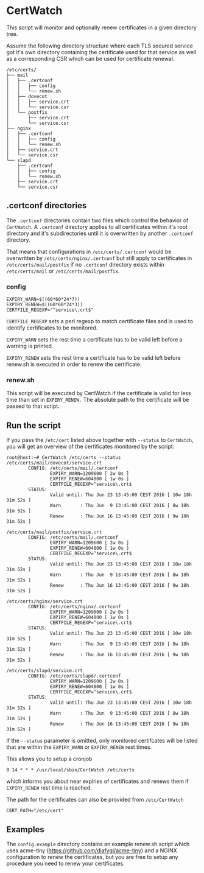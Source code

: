# CertWatch #

This script will monitor and optionally renew certificates in a given directory tree.

Assume the following directory structure where each TLS secured service got it's own directory containing the certificate used for that service as well as a corresponding CSR which can be used for certificate renewal.


	/etc/certs/
	├── mail
	│   ├── .certconf
	│   │   ├── config
	│   │   └── renew.sh
	│   ├── dovecot
	│   │   ├── service.crt
	│   │   └── service.csr
	│   └── postfix
	│       ├── service.crt
	│       └── service.csr
	├── nginx
	│   ├── .certconf
	│   │   ├── config
	│   │   └── renew.sh
	│   ├── service.crt
	│   └── service.csr
	└── slapd
	    ├── .certconf
	    │   ├── config
	    │   └── renew.sh
	    ├── service.crt
	    └── service.csr


## .certconf directories ##

The `.certconf` directories contain two files which control the behavior of `CertWatch`. A `.certconf` directory applies to all certificates within it's root directory and it's subdirectories until it is overwritten by another `.certconf` directory.

That means that configurations in `/etc/certs/.certconf` would be overwritten by `/etc/certs/nginx/.certconf` but still apply to certificates in `/etc/certs/mail/postfix` if no `.certconf` directory exists within `/etc/certs/mail` or `/etc/certs/mail/postfix`.

### config ###

	EXPIRY_WARN=$((60*60*24*7))
	EXPIRY_RENEW=$((60*60*24*3))
	CERTFILE_REGEXP="^service\.crt$"


`CERTFILE_REGEXP` sets a perl regexp to match certificate files and is used to identify certificates to be monitored.

`EXPIRY_WARN` sets the rest time a certificate has to be valid left before a warning is printed.

`EXPIRY_RENEW` sets the rest time a certificate has to be valid left before renew.sh is executed in order to renew the certificate.

### renew.sh ###

This script will be executed by CertWatch if the certificate is valid for less time than set in `EXPIRY_RENEW.` The absolute path to the certificate will be passed to that script.


## Run the script ##

If you pass the `/etc/cert` listed above together with `--status` to `CertWatch`, you will get an overview of the certificates monitored by the script:

	root@host:~# CertWatch /etc/certs --status
	/etc/certs/mail/dovecot/service.crt
	        CONFIG: /etc/certs/mail/.certconf
	                EXPIRY_WARN=1209600 [ 2w 0s ]
	                EXPIRY_RENEW=604800 [ 1w 0s ]
	                CERTFILE_REGEXP=^service\.crt$
	        STATUS:
	                Valid until: Thu Jun 23 13:45:00 CEST 2016 [ 10w 18h 31m 52s ]
	                Warn       : Thu Jun  9 13:45:00 CEST 2016 [ 8w 18h 31m 52s ] 
	                Renew      : Thu Jun 16 13:45:00 CEST 2016 [ 9w 18h 31m 52s ] 

	/etc/certs/mail/postfix/service.crt
	        CONFIG: /etc/certs/mail/.certconf
	                EXPIRY_WARN=1209600 [ 2w 0s ]
	                EXPIRY_RENEW=604800 [ 1w 0s ]
	                CERTFILE_REGEXP=^service\.crt$
	        STATUS:
	                Valid until: Thu Jun 23 13:45:00 CEST 2016 [ 10w 18h 31m 52s ]
	                Warn       : Thu Jun  9 13:45:00 CEST 2016 [ 8w 18h 31m 52s ] 
	                Renew      : Thu Jun 16 13:45:00 CEST 2016 [ 9w 18h 31m 52s ] 

	/etc/certs/nginx/service.crt
	        CONFIG: /etc/certs/nginx/.certconf
	                EXPIRY_WARN=1209600 [ 2w 0s ]
	                EXPIRY_RENEW=604800 [ 1w 0s ]
	                CERTFILE_REGEXP=^service\.crt$
	        STATUS:
	                Valid until: Thu Jun 23 13:45:00 CEST 2016 [ 10w 18h 31m 52s ]
	                Warn       : Thu Jun  9 13:45:00 CEST 2016 [ 8w 18h 31m 52s ] 
	                Renew      : Thu Jun 16 13:45:00 CEST 2016 [ 9w 18h 31m 52s ] 

	/etc/certs/slapd/service.crt
	        CONFIG: /etc/certs/slapd/.certconf
	                EXPIRY_WARN=1209600 [ 2w 0s ]
	                EXPIRY_RENEW=604800 [ 1w 0s ]
	                CERTFILE_REGEXP=^service\.crt$
	        STATUS:
	                Valid until: Thu Jun 23 13:45:00 CEST 2016 [ 10w 18h 31m 52s ]
	                Warn       : Thu Jun  9 13:45:00 CEST 2016 [ 8w 18h 31m 52s ] 
	                Renew      : Thu Jun 16 13:45:00 CEST 2016 [ 9w 18h 31m 52s ]


If the ``--status`` parameter is omitted, only monitored certifcates will be listed that are within the `EXPIRY_WARN` or `EXPIRY_RENEW` rest times.

This allows you to setup a cronjob

	0 14 * * * /usr/local/sbin/CertWatch /etc/certs

which informs you about near expiries of certificates and renews them if `EXPIRY_RENEW` rest time is reached.

The path for the certificates can also be provided from `/etc/CertWatch`

	CERT_PATH="/etc/cert"

## Examples ##

The `config.example` directory contains an example renew.sh script which uses acme-tiny (https://github.com/diafygi/acme-tiny) and a NGINX configuration to renew the certificates, but you are free to setup any procedure you need to renew your certificates.
